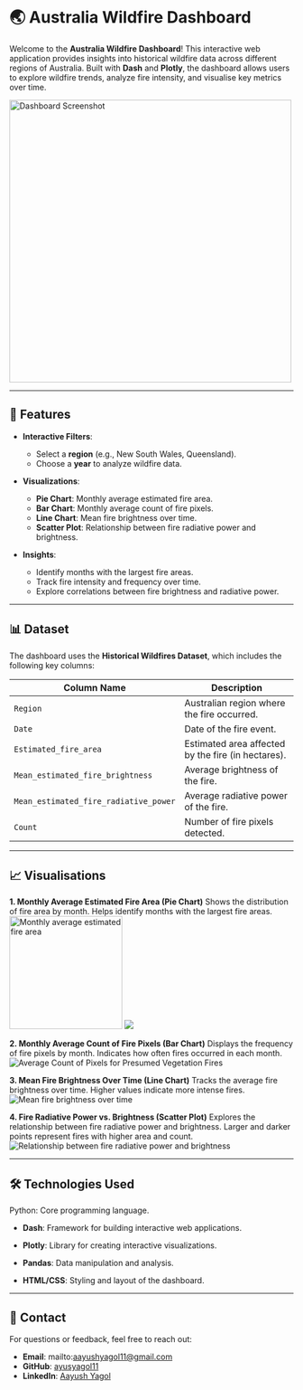 # 🌏 Australia Wildfire Dashboard
Welcome to the **Australia Wildfire Dashboard**! This interactive web application provides insights into historical wildfire data across different regions of Australia. Built with **Dash** and **Plotly**, the dashboard allows users to explore wildfire trends, analyze fire intensity, and visualise key metrics over time.

<img src="https://github.com/ayusyagol11/Wildfire_Australia/blob/main/SC/SCR-20250212-glvg.png" alt="Dashboard Screenshot" width="500" height="Auto">

---

## 🚀 Features

- **Interactive Filters**:
  - Select a **region** (e.g., New South Wales, Queensland).
  - Choose a **year** to analyze wildfire data.
  
- **Visualizations**:
  - **Pie Chart**: Monthly average estimated fire area.
  - **Bar Chart**: Monthly average count of fire pixels.
  - **Line Chart**: Mean fire brightness over time.
  - **Scatter Plot**: Relationship between fire radiative power and brightness.


- **Insights**:
  - Identify months with the largest fire areas.
  - Track fire intensity and frequency over time.
  - Explore correlations between fire brightness and radiative power.

---

## 📊 Dataset

The dashboard uses the **Historical Wildfires Dataset**, which includes the following key columns:

| Column Name                     | Description                                      |
|---------------------------------|--------------------------------------------------|
| `Region`                        | Australian region where the fire occurred.       |
| `Date`                          | Date of the fire event.                          |
| `Estimated_fire_area`           | Estimated area affected by the fire (in hectares).|
| `Mean_estimated_fire_brightness`| Average brightness of the fire.                  |
| `Mean_estimated_fire_radiative_power` | Average radiative power of the fire.        |
| `Count`                         | Number of fire pixels detected.                  |

---

## 📈 Visualisations
**1. Monthly Average Estimated Fire Area (Pie Chart)**
Shows the distribution of fire area by month.
Helps identify months with the largest fire areas.
<img src="https://github.com/ayusyagol11/Wildfire_Australia/blob/main/SC/SCR-20250212-gijd.png" alt="Monthly average estimated fire area" width="200" height="Auto">
![](https://github.com/ayusyagol11/Wildfire_Australia/blob/main/SC/SCR-20250212-gijd.png)

**2. Monthly Average Count of Fire Pixels (Bar Chart)**
Displays the frequency of fire pixels by month.
Indicates how often fires occurred in each month.
![Average Count of Pixels for Presumed Vegetation Fires](https://github.com/ayusyagol11/Wildfire_Australia/blob/main/SC/SCR-20250212-gild.png)

**3. Mean Fire Brightness Over Time (Line Chart)**
Tracks the average fire brightness over time.
Higher values indicate more intense fires.
![Mean fire brightness over time](https://github.com/ayusyagol11/Wildfire_Australia/blob/main/SC/SCR-20250212-gimk.png)

**4. Fire Radiative Power vs. Brightness (Scatter Plot)**
Explores the relationship between fire radiative power and brightness.
Larger and darker points represent fires with higher area and count.
![Relationship between fire radiative power and brightness](https://github.com/ayusyagol11/Wildfire_Australia/blob/main/SC/SCR-20250212-gino.png)

---

## 🛠️ Technologies Used
Python: Core programming language.

- **Dash**: Framework for building interactive web applications.

- **Plotly**: Library for creating interactive visualizations.

- **Pandas**: Data manipulation and analysis.

- **HTML/CSS**: Styling and layout of the dashboard.

---

## 📧 Contact
For questions or feedback, feel free to reach out:
- **Email**: mailto:aayushyagol11@gmail.com
- **GitHub**: [ayusyagol11](https://github.com/ayusyagol11)
- **LinkedIn**: [Aayush Yagol](https://www.linkedin.com/in/aayush-yagol-046874145/)
